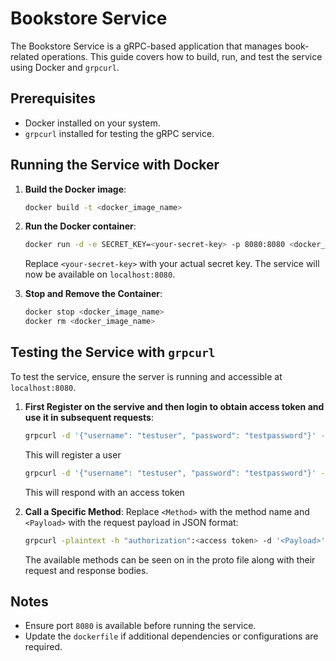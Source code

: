 # Bookstore Service

The Bookstore Service is a gRPC-based application that manages book-related operations. This guide covers how to build, run, and test the service using Docker and `grpcurl`.

## Prerequisites

- Docker installed on your system.
- `grpcurl` installed for testing the gRPC service.

## Running the Service with Docker

1. **Build the Docker image**:

   ```sh
   docker build -t <docker_image_name>
   ```

2. **Run the Docker container**:

   ```sh
   docker run -d -e SECRET_KEY=<your-secret-key> -p 8080:8080 <docker_image_name>
   ```

   Replace `<your-secret-key>` with your actual secret key. The service will now be available on `localhost:8080`.

3. **Stop and Remove the Container**:

   ```sh
   docker stop <docker_image_name>
   docker rm <docker_image_name>
   ```

## Testing the Service with `grpcurl`

To test the service, ensure the server is running and accessible at `localhost:8080`.

1. **First Register on the servive and then login to obtain access token and use it in subsequent requests**:

   ```sh
   grpcurl -d '{"username": "testuser", "password": "testpassword"}' -plaintext localhost:8080 bookstore.BookService/Register
   ```

   This will register a user

   ```sh
   grpcurl -d '{"username": "testuser", "password": "testpassword"}' -plaintext localhost:8080 bookstore.BookService/Login
   ```

   This will respond with an access token



2. **Call a Specific Method**: Replace `<Method>` with the method name and `<Payload>` with the request payload in JSON format:

   ```sh
   grpcurl -plaintext -h "authorization":<access token> -d '<Payload>' localhost:8080 bookstore.BookService/Login/<Method>
   ```

   The available methods can be seen on in the proto file along with their request and response bodies.

## Notes

- Ensure port `8080` is available before running the service.
- Update the `dockerfile` if additional dependencies or configurations are required.


